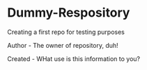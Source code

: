 # Dummy-Respository
Creating a first repo for testing purposes

Author  - The owner of repository, duh!

Created - WHat use is this information to you?
